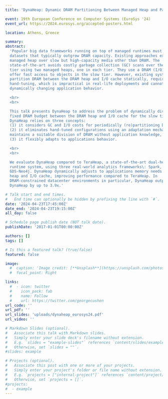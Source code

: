 ```yaml
---
title: 'DynaHeap: Dynamic DRAM Partitioning Between Managed Heap and Page Cache'

event: 19th European Conference on Computer Systems (EuroSys '24)
event_url: https://2024.eurosys.org/accepted-posters.html

location: Athens, Greece

summary: 
abstract:
  'Popular big data frameworks running on top of managed runtimes must process
  datasets that typically outgrow DRAM capacity. Existing approaches extend the
  managed heap over slow but high-capacity media other than DRAM. The
  state-of-the-art avoids costly garbage collection (GC) scans over the slow
  tier using two managed heaps, one in each tier. They use a DRAM (I/O) cache to
  offer fast access to objects in the slow tier. However, existing systems
  partition DRAM between the DRAM heap and I/O cache statically, requiring tedious
  hand-tuning, which is impractical in real-life deployments and cannot adapt to
  dynamically changing application behavior.

  <br>
  <br>

  This talk presents DynaHeap to address the problem of dynamically dividing a
  fixed DRAM budget between the DRAM heap and I/O cache for the slow tier.
  DynaHeap relies on three concepts:
  (1) it considers GC and I/O costs for periodically (re)partitioning DRAM, 
  (2) it eliminates hand-tuned configurations using an adaptation mechanism that
  maintains a suitable division of DRAM without application knowledge, and  
  (3) it flexibly adapts to applications behavior.

  <br>
  <br>

  We evaluate DynaHeap compared to TeraHeap, a state-of-the-art dual-heap managed
  runtime system, using three real-world analytics frameworks\: Spark, Giraph, and
  GDS-Neo4j. DynaHeap dynamically adjusts to applications memory needs for DRAM
  heap and I/O cache, improving performance compared to TeraHeap. In
  DRAM-constrained datacenter environments in particular, DynaHeap outperforms
  DynaHeap by up to 3.9x.'

# Talk start and end times.
#   End time can optionally be hidden by prefixing the line with `#`.
date: '2024-04-23T17:45:00Z'
date_end: '2024-04-23T19:15:00Z'
all_day: false

# Schedule page publish date (NOT talk date).
publishDate: '2017-01-01T00:00:00Z'

authors: []
tags: []

# Is this a featured talk? (true/false)
featured: false

image:
  #  caption: 'Image credit: [**Unsplash**](https://unsplash.com/photos/bzdhc5b3Bxs)'
  #  focal_point: Right

links:
  #  - icon: twitter
  #    icon_pack: fab
  #    name: Follow
  #    url: https://twitter.com/georgecushen
url_code: ''
url_pdf: ''
url_slides: 'uploads/dynaheap_eurosys24.pdf'
url_video: ''

# Markdown Slides (optional).
#   Associate this talk with Markdown slides.
#   Simply enter your slide deck's filename without extension.
#   E.g. `slides = "example-slides"` references `content/slides/example-slides.md`.
#   Otherwise, set `slides = ""`.
#slides: example

# Projects (optional).
#   Associate this post with one or more of your projects.
#   Simply enter your project's folder or file name without extension.
#   E.g. `projects = ["internal-project"]` references `content/project/deep-learning/index.md`.
#   Otherwise, set `projects = []`.
#projects:
#  - example
---
```

